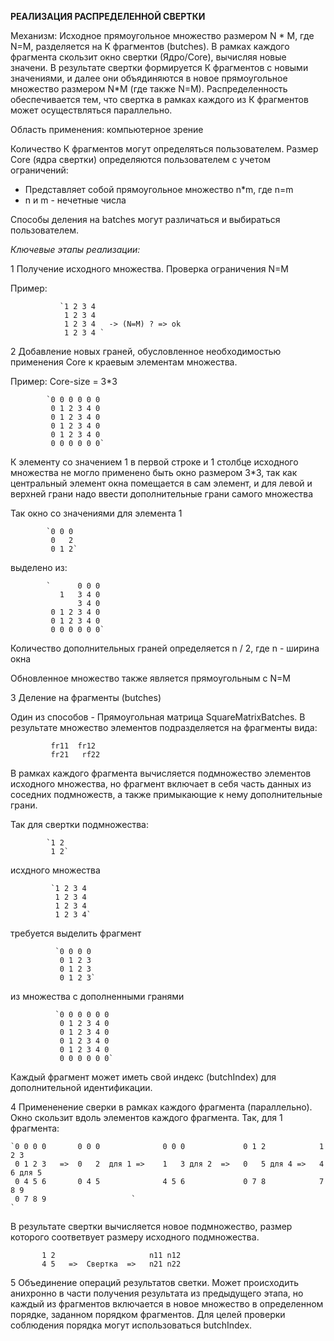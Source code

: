 
  **РЕАЛИЗАЦИЯ РАСПРЕДЕЛЕННОЙ СВЕРТКИ**
  
   Механизм: Исходное прямоугольное множество размером N * M, где N=M, разделяется на K фрагментов (butches).
            В рамках каждого фрагмента скользит окно свертки (Ядро/Core), вычисляя новые значени.
            В результате свертки формируется К фрагментов с новыми значениями, и далее они объядиняются в новое 
            прямоугольное множество размером N*M (где также N=M).
            Распределенность обеспечивается тем, что свертка в рамках каждого из К фрагментов может осуществляться
            параллельно. 
            
   Область применения: компьютерное зрение   
   
   Количество К фрагментов могут определяться пользователем.
   Размер Core (ядра свертки) определяются пользователем с учетом ограничений:
   
  - Представляет собой прямоугольное множество n*m, где n=m
  - n и m - нечетные числа
  
   Способы деления на batches могут различаться и выбираться пользователем.
   
   _Ключевые этапы реализации:_
   
   1 Получение исходного множества. Проверка ограничения N=M
   
   Пример:
      
               `1 2 3 4        
                1 2 3 4                
                1 2 3 4   -> (N=M) ? => ok
                1 2 3 4 `
                
  2 Добавление новых граней, обусловленное необходимостью применения Core к краевым элементам множества.
     
   Пример:  Core-size = 3*3
   
            `0 0 0 0 0 0
             0 1 2 3 4 0
             0 1 2 3 4 0
             0 1 2 3 4 0
             0 1 2 3 4 0
             0 0 0 0 0 0`
 
   К элементу со значением 1 в первой строке и 1 столбце исходного множества не могло применено быть окно размером 3*3,
   так как центральный элемент окна помещается в сам элемент, и для левой и верхней грани надо ввести дополнительные
   грани самого множества
   
   Так окно со значениями для элемента 1 
   
            `0 0 0
             0   2
             0 1 2`
             
   выделено из:
                       
            `      0 0 0
               1   3 4 0
                   3 4 0
             0 1 2 3 4 0
             0 1 2 3 4 0
             0 0 0 0 0 0`
               
   Количество дополнительных граней определяется n / 2, где n - ширина окна
   
   Обновленное множество также является прямоугольным с N=M
   
3 Деление на фрагменты (butches)

Один из способов - Прямоугольная матрица SquareMatrixBatches. В результате множество элементов подразделяется на фрагменты вида:
   
             fr11  fr12
             fr21   rf22
             
 В рамках каждого фрагмента вычисляется подмножество элементов исходного множества, но фрагмент включает в себя часть данных из  
 соседних подмножеств, а также примыкающие к нему дополнительные грани.
 
 Так для свертки подмножества:
 
            `1 2
             1 2`
  исхдного множества
  
             `1 2 3 4 
              1 2 3 4
              1 2 3 4 
              1 2 3 4`
  требуется выделить фрагмент 
      
              `0 0 0 0 
               0 1 2 3
               0 1 2 3 
               0 1 2 3`
   из множества с дополненными гранями
   
              `0 0 0 0 0 0
               0 1 2 3 4 0
               0 1 2 3 4 0
               0 1 2 3 4 0
               0 1 2 3 4 0
               0 0 0 0 0 0`
  Каждый фрагмент может иметь свой индекс (butchIndex) для дополнительной идентификации.              
               
 4 Примененение сверки в рамках каждого фрагмента (параллельно). Окно скользит вдоль элементов каждого фрагмента.
  Так, для 1 фрагмента:
 
    `0 0 0 0       0 0 0              0 0 0             0 1 2            1 2 3
     0 1 2 3   =>  0   2  для 1 =>    1   3 для 2  =>   0   5 для 4 =>   4   6 для 5
     0 4 5 6       0 4 5              4 5 6             0 7 8            7 8 9
     0 7 8 9                   `                                                    `
    
   В результате свертки вычисляется новое подмножество, размер которого соответвует размеру исходного подмножества.
   
           1 2                     n11 n12
           4 5   =>  Свертка  =>   n21 n22
           
   5 Объединение операций результатов светки. Может происходить анихронно в части получения результата из предыдущего этапа,
   но каждый из фрагментов включается в новое множество в определенном порядке, заданном порядком фрагментов. 
   Для целей проверки соблюдения порядка могут использоваться butchIndex. 
